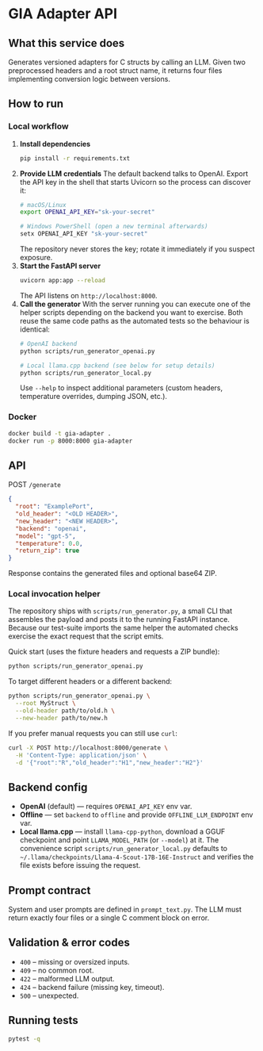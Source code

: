 # GIA Adapter API

## What this service does
Generates versioned adapters for C structs by calling an LLM. Given two preprocessed headers and a root struct name, it returns four files implementing conversion logic between versions.

## How to run

### Local workflow
1. **Install dependencies**
   ```bash
   pip install -r requirements.txt
   ```
2. **Provide LLM credentials**
   The default backend talks to OpenAI. Export the API key in the shell that
   starts Uvicorn so the process can discover it:
   ```bash
   # macOS/Linux
   export OPENAI_API_KEY="sk-your-secret"

   # Windows PowerShell (open a new terminal afterwards)
   setx OPENAI_API_KEY "sk-your-secret"
   ```
   The repository never stores the key; rotate it immediately if you suspect
   exposure.
3. **Start the FastAPI server**
   ```bash
   uvicorn app:app --reload
   ```
   The API listens on `http://localhost:8000`.
4. **Call the generator**
   With the server running you can execute one of the helper scripts depending
   on the backend you want to exercise. Both reuse the same code paths as the
   automated tests so the behaviour is identical:
   ```bash
   # OpenAI backend
   python scripts/run_generator_openai.py

   # Local llama.cpp backend (see below for setup details)
   python scripts/run_generator_local.py
   ```
   Use `--help` to inspect additional parameters (custom headers, temperature
   overrides, dumping JSON, etc.).

### Docker
```bash
docker build -t gia-adapter .
docker run -p 8000:8000 gia-adapter
```

## API
POST `/generate`
```json
{
  "root": "ExamplePort",
  "old_header": "<OLD HEADER>",
  "new_header": "<NEW HEADER>",
  "backend": "openai",
  "model": "gpt-5",
  "temperature": 0.0,
  "return_zip": true
}
```
Response contains the generated files and optional base64 ZIP.

### Local invocation helper
The repository ships with `scripts/run_generator.py`, a small CLI that
assembles the payload and posts it to the running FastAPI instance.  Because
our test-suite imports the same helper the automated checks exercise the exact
request that the script emits.

Quick start (uses the fixture headers and requests a ZIP bundle):
```bash
python scripts/run_generator_openai.py
```

To target different headers or a different backend:
```bash
python scripts/run_generator_openai.py \
  --root MyStruct \
  --old-header path/to/old.h \
  --new-header path/to/new.h
```

If you prefer manual requests you can still use `curl`:
```bash
curl -X POST http://localhost:8000/generate \
  -H 'Content-Type: application/json' \
  -d '{"root":"R","old_header":"H1","new_header":"H2"}'
```

## Backend config
* **OpenAI** (default) — requires `OPENAI_API_KEY` env var.
* **Offline** — set `backend` to `offline` and provide `OFFLINE_LLM_ENDPOINT` env var.
* **Local llama.cpp** — install `llama-cpp-python`, download a GGUF checkpoint and
  point `LLAMA_MODEL_PATH` (or `--model`) at it. The convenience script
  `scripts/run_generator_local.py` defaults to
  `~/.llama/checkpoints/Llama-4-Scout-17B-16E-Instruct` and verifies the file
  exists before issuing the request.

## Prompt contract
System and user prompts are defined in `prompt_text.py`. The LLM must return exactly four files or a single C comment block on error.

## Validation & error codes
* `400` – missing or oversized inputs.
* `409` – no common root.
* `422` – malformed LLM output.
* `424` – backend failure (missing key, timeout).
* `500` – unexpected.

## Running tests
```bash
pytest -q
```
